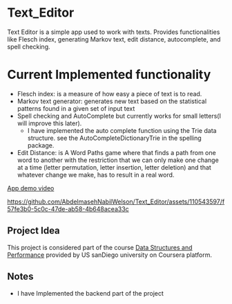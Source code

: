 # Text_Editor
Text Editor is a simple app used to work with texts. Provides functionalities like Flesch index, generating Markov text, edit distance, autocomplete, and spell checking.

# Current Implemented functionality
* Flesch index: is a measure of how easy a piece of text is to read.
* Markov text generator: generates new text based on the statistical patterns found in a given set of input text
* Spell checking and AutoComplete but currently works for small letters(I will improve this later).
  * I have implemented the auto complete function using the Trie data structure. see the AutoCompleteDictionaryTrie in the spelling package.
* Edit Distance: is A Word Paths game where that finds a path from one word to another with the restriction that we can only make one change at a time (letter permutation, letter insertion, letter deletion) and that whatever change we make, has to result in a real word.


[App demo video](https://www.youtube.com/watch?v=uvIuEG9BfT0&t=25s)




https://github.com/AbdelmasehNabilWelson/Text_Editor/assets/110543597/f57fe3b0-5c0c-47de-ab58-4b648acea33c




## Project Idea
This project is considered part of the course [Data Structures and Performance](https://www.coursera.org/learndata-structures-optimizing-performancespecialization=object-oriented-programming) provided by US sanDiego university on Coursera platform.

## Notes
* I have Implemented the backend part of the project

